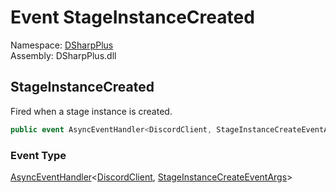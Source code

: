 # Event StageInstanceCreated

Namespace: [DSharpPlus](DSharpPlus.md)  
Assembly: DSharpPlus.dll

## <a id="DSharpPlus_DiscordShardedClient_StageInstanceCreated"></a>StageInstanceCreated

Fired when a stage instance is created.

```csharp
public event AsyncEventHandler<DiscordClient, StageInstanceCreateEventArgs> StageInstanceCreated
```

### Event Type

[AsyncEventHandler](DSharpPlus.AsyncEvents.AsyncEventHandler\-2.md)<[DiscordClient](DSharpPlus.DiscordClient.md), [StageInstanceCreateEventArgs](DSharpPlus.EventArgs.StageInstanceCreateEventArgs.md)\>


